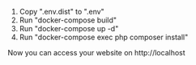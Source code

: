 1. Copy ".env.dist" to ".env"
2. Run "docker-compose build"
3. Run "docker-compose up -d"
4. Run "docker-compose exec php composer install"

Now you can access your website on http://localhost
